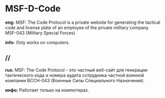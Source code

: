 # MSF-D-Code
**eng:**
MSF: The Code Protocol is a private website for generating the tactical code and license plate of an employee of the private military company MSF-043 (Military Special Forces)

**info:**
Only works on computers.

## //

**rus:**
MSF: The Code Protocol - это частный веб-сайт для генерации тактического кода и номера аудита сотрудника частной военной компании ВССН-043 (Военные Силы Специального Назначения).

**инфо:**
Работает только на компютерах.
